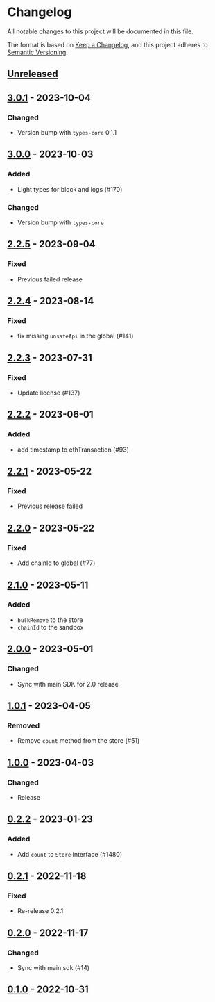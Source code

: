 # Changelog
All notable changes to this project will be documented in this file.

The format is based on [Keep a Changelog](https://keepachangelog.com/en/1.0.0/),
and this project adheres to [Semantic Versioning](https://semver.org/spec/v2.0.0.html).

## [Unreleased]

## [3.0.1] - 2023-10-04
### Changed
- Version bump with `types-core` 0.1.1

## [3.0.0] - 2023-10-03
### Added
- Light types for block and logs (#170)

### Changed
- Version bump with `types-core`

## [2.2.5] - 2023-09-04
### Fixed
- Previous failed release

## [2.2.4] - 2023-08-14
### Fixed
- fix missing `unsafeApi` in the global (#141)

## [2.2.3] - 2023-07-31
### Fixed
- Update license (#137)

## [2.2.2] - 2023-06-01
### Added
- add timestamp to ethTransaction (#93)

## [2.2.1] - 2023-05-22
### Fixed
- Previous release failed

## [2.2.0] - 2023-05-22
### Fixed
- Add chainId to global (#77)

## [2.1.0] - 2023-05-11
### Added
- `bulkRemove` to the store
- `chainId` to the sandbox

## [2.0.0] - 2023-05-01
### Changed
- Sync with main SDK for 2.0 release

## [1.0.1] - 2023-04-05
### Removed
- Remove `count` method from the store (#51)

## [1.0.0] - 2023-04-03
### Changed
- Release

## [0.2.2] - 2023-01-23
### Added
- Add `count` to `Store` interface (#1480)

## [0.2.1] - 2022-11-18
### Fixed
- Re-release 0.2.1

## [0.2.0] - 2022-11-17
### Changed
- Sync with main sdk (#14)

## [0.1.0] - 2022-10-31
[Unreleased]: https://github.com/subquery/subql-ethereum/compare/types/3.0.1...HEAD
[3.0.1]: https://github.com/subquery/subql-ethereum/compare/types/3.0.0...types/3.0.1
[3.0.0]: https://github.com/subquery/subql-ethereum/compare/types/2.2.5...types/3.0.0
[2.2.5]: https://github.com/subquery/subql-ethereum/compare/types/2.2.4...types/2.2.5
[2.2.4]: https://github.com/subquery/subql-ethereum/compare/types/2.2.3...types/2.2.4
[2.2.3]: https://github.com/subquery/subql-ethereum/compare/types/2.2.2...types/2.2.3
[2.2.2]: https://github.com/subquery/subql-ethereum/compare/types/2.2.1...types/2.2.2
[2.2.1]: https://github.com/subquery/subql-ethereum/compare/types/v2.2.0...types/v2.2.1
[2.2.0]: https://github.com/subquery/subql-ethereum/compare/types/v2.1.0...types/v2.2.0
[2.1.0]: https://github.com/subquery/subql-ethereum/compare/types/2.0.0v.../types/v2.1.0
[2.0.0]: https://github.com/subquery/subql-ethereum/compare/types/1.0.1v.../types/v2.0.0
[1.0.1]: https://github.com/subquery/subql-ethereum/compare/types/1.0.0v.../types/v1.0.1
[1.0.0]: https://github.com/subquery/subql-ethereum/compare/types/0.2.2v.../types/v1.0.0
[0.2.2]: https://github.com/subquery/subql-ethereum/compare/types/0.2.1v.../types/v0.2.2
[0.2.1]: https://github.com/subquery/subql-ethereum/compare/types/0.2.0v.../types/v0.2.1
[0.2.0]: https://github.com/subquery/subql-ethereum/compare/types/0.2.0v.../types/v0.2.0
[0.1.0]: https://github.com/subquery/subql-ethereum/tag/v0.1.0
